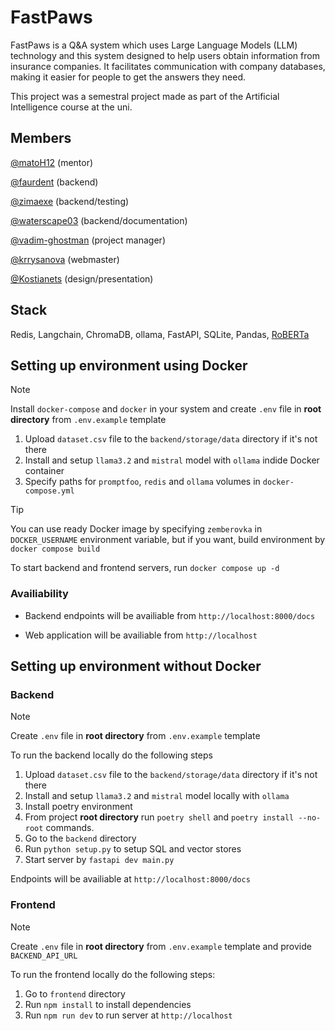 # FastPaws

FastPaws is a Q&A system which uses Large Language Models (LLM) technology  and this system designed to help users obtain information from insurance companies. It facilitates communication with company databases, making it easier for people to get the answers they need.

This project was a semestral project made as part of the Artificial Intelligence course at the uni.

## Members

[@matoH12](https://github.com/matoH12) (mentor)

[@faurdent](https://github.com/faurdent) (backend)

[@zimaexe](https://github.com/zimaexe) (backend/testing)

[@waterscape03](https://github.com/waterscape03) (backend/documentation)

[@vadim-ghostman](https://github.com/vadim-ghostman) (project manager)

[@krrysanova](https://github.com/krrysanova) (webmaster)

[@Kostianets](https://github.com/Kostianets) (design/presentation)

## Stack

Redis, Langchain, ChromaDB, ollama, FastAPI, SQLite, Pandas, [RoBERTa](https://huggingface.co/docs/transformers/model_doc/roberta)

## Setting up environment using Docker

> [!NOTE]
> Install `docker-compose` and `docker` in your system
> and create `.env` file in **root directory** from `.env.example` template

1. Upload `dataset.csv` file to the `backend/storage/data` directory if it's not there
2. Install and setup `llama3.2` and `mistral` model with `ollama` indide Docker container
3. Specify paths for `promptfoo`, `redis` and `ollama` volumes in `docker-compose.yml`

> [!TIP]
> You can use ready Docker image by specifying `zemberovka` in
> `DOCKER_USERNAME` environment variable, but if you want, build environment by `docker compose build`

To start backend and frontend servers, run `docker compose up -d`

### Availiability

- Backend endpoints will be availiable from `http://localhost:8000/docs`

- Web application will be availiable from `http://localhost`

## Setting up environment without Docker

### Backend

> [!NOTE]
> Create `.env` file in **root directory** from `.env.example` template

To run the backend locally do the following steps

1. Upload `dataset.csv` file to the `backend/storage/data` directory if it's not there
2. Install and setup `llama3.2` and `mistral` model locally with `ollama`
3. Install poetry environment
4. From project **root directory** run `poetry shell` and `poetry install --no-root` commands.
5. Go to the `backend` directory
6. Run `python setup.py` to setup SQL and vector stores
7. Start server by `fastapi dev main.py`

Endpoints will be availiable at `http://localhost:8000/docs`

### Frontend

> [!NOTE]
> Create `.env` file in **root directory** from `.env.example` template and
> provide `BACKEND_API_URL`

To run the frontend locally do the following steps:

1. Go to `frontend` directory
2. Run `npm install` to install dependencies
3. Run `npm run dev` to run server at `http://localhost`
